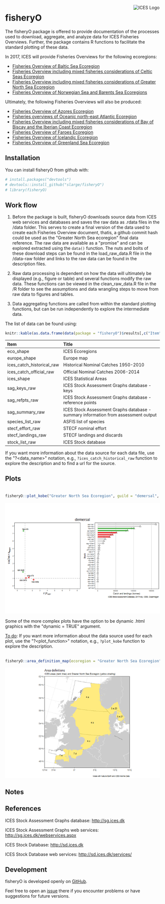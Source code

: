 
<!-- README.md is generated from README.Rmd. Please edit that file -->
[<img align="right" alt="ICES Logo" width="17%" height="17%" src="http://ices.dk/_layouts/15/1033/images/icesimg/iceslogo.png">](http://ices.dk)

fisheryO
========

The fisheryO package is offered to provide documentation of the processes used to download, aggregate, and analyze data for ICES Fisheries Overviews. Further, the package contains R functions to facilitate the standard plotting of these data.

In 2017, ICES will provide Fisheries Overviews for the following ecoregions:

-   [Fisheries Overview of Baltic Sea Ecoregion](https://community.ices.dk/Advice/Advice2017/BalticSea/Draft_advice/BalticSeaEcoregion_FisheriesOverviews.docx?Web=1)
-   [Fisheries Overview including mixed fisheries considerations of Celtic Seas Ecoregion](https://community.ices.dk/Advice/Advice2017/CelticSea/Draft_advice/CelticSeasEcoregion_FisheriesOverviews.docx?Web=1)
-   [Fisheries Overview including mixed fisheries considerations of Greater North Sea Ecoregion](https://community.ices.dk/Advice/Advice2017/NorthSea/Draft_advice/GreaterNorthSeaEcoregion_FisheriesOverviews.docx?Web=1)
-   [Fisheries Overview of Norwegian Sea and Barents Sea Ecoregions](https://community.ices.dk/Advice/Advice2017/BarentsSea/Draft_advice/NorwegianSeaBarentsSeaEcoregions_FisheriesOverviews.docx?Web=1)

Ultimately, the following Fisheries Overviews will also be produced:

-   [Fisheries Overview of Azores Ecoregion](https://community.ices.dk/Advice/Advice2016/Widely/Draft_advice/AzoresEcoregion_FisheriesOverviews.docx?Web=1)
-   [Fisheries overviews of Oceanic north-east Atlantic Ecoregion](https://community.ices.dk/Advice/Advice2016/Widely/Draft_advice/OceanicNortheastAtlanticEcoregion_FisheriesOverviews.docx?Web=1)
-   [Fisheries Overview including mixed fisheries considerations of Bay of Biscay and the Iberian Coast Ecoregion](https://community.ices.dk/Advice/Advice2016/Biscay/Draft_advice/BayofBiscayandtheIberianCoastEcoregion_FisheriesOverviews.docx?Web=1)
-   [Fisheries Overview of Faroes Ecoregion](https://community.ices.dk/Advice/Advice2016/Faroes/Draft_advice/FaroesEcoregion_FisheriesOverviews.docx?Web=1)
-   [Fisheries Overview of Icelandic Ecoregion](https://community.ices.dk/Advice/Advice2016/Iceland/Draft_advice/IcelandicEcoregion_FisheriesOverviews.docx?Web=1)
-   [Fisheries Overview of Greenland Sea Ecoregion](https://community.ices.dk/Advice/Advice2016/Iceland/Draft_advice/GreenlandSeaEcoregion_FisheriesOverviews.docx?Web=1)

Installation
------------

You can install fisheryO from github with:

``` r
# install.packages("devtools")
# devtools::install_github("slarge/fisheryO")
# library(fisheryO)
```

Work flow
---------

1.  Before the package is built, fisheryO downloads source data from ICES web services and databases and saves the raw data as .rdata files in the /data folder. This serves to create a final version of the data used to create each Fisheries Overview document, thatis, a github commit hash could be used as the "Greater North Sea ecoregion" final data reference. The raw data are available as a "promise" and can be explored extracted using the `data()` function. The nuts and bolts of these download steps can be found in the load\_raw\_data.R file in the /data-raw folder and links to the raw data can be found in the description files.

2.  Raw data processing is dependent on how the data will ultimately be displayed (e.g., figure or table) and several functions modify the raw data. These functions can be viewed in the clean\_raw\_data.R file in the /R folder to see the assumptions and data wrangling steps to move from raw data to figures and tables.

3.  Data aggregating functions are called from within the standard plotting functions, but can be run independently to explore the intermediate data.

The list of data can be found using:

``` r
knitr::kable(as.data.frame(data(package = "fisheryO")$results[,c("Item", "Title")]))
```

| Item                         | Title                                                                              |
|:-----------------------------|:-----------------------------------------------------------------------------------|
| eco\_shape                   | ICES Ecoregions                                                                    |
| europe\_shape                | Europe map                                                                         |
| ices\_catch\_historical\_raw | Historical Nominal Catches 1950-2010                                               |
| ices\_catch\_official\_raw   | Official Nominal Catches 2006-2014                                                 |
| ices\_shape                  | ICES Statistical Areas                                                             |
| sag\_keys\_raw               | ICES Stock Assessment Graphs database - keys                                       |
| sag\_refpts\_raw             | ICES Stock Assessment Graphs database - reference points                           |
| sag\_summary\_raw            | ICES Stock Assessment Graphs database - summary information from assessment output |
| species\_list\_raw           | ASFIS list of species                                                              |
| stecf\_effort\_raw           | STECF nominal effort                                                               |
| stecf\_landings\_raw         | STECF landings and discards                                                        |
| stock\_list\_raw             | ICES Stock database                                                                |

If you want more information about the data source for each data file, use the "?<data_name>" notation, e.g., `?ices_catch_historical_raw` function to explore the description and to find a url for the source.

Plots
-----

``` r

fisheryO::plot_kobe("Greater North Sea Ecoregion", guild = "demersal", return_plot = TRUE, dynamic = FALSE)
```

![](README-kobe_example-1.png)

Some of the more complex plots have the option to be dynamic .html graphics with the "dynamic = TRUE" argument.

[To do](https://github.com/slarge/fisheryO/issues/12): If you want more information about the data source used for each plot, use the "?<plot_function>" notation, e.g., `?plot_kobe` function to explore the description.

``` r

fisheryO::area_definition_map(ecoregion = "Greater North Sea Ecoregion", return_plot = TRUE)
```

![](README-map_area-1.png)

Notes
-----

References
----------

ICES Stock Assessment Graphs database: <http://sg.ices.dk>

ICES Stock Assessment Graphs web services: <http://sg.ices.dk/webservices.aspx>

ICES Stock Database: <http://sd.ices.dk>

ICES Stock Database web services: <http://sd.ices.dk/services/>

Development
-----------

fisheryO is developed openly on [GitHub](https://github.com/slarge/fisheryO).

Feel free to open an [issue](https://github.com/slarge/fisheryO/issues) there if you encounter problems or have suggestions for future versions.
